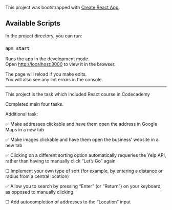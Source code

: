 This project was bootstrapped with [Create React App](https://github.com/facebook/create-react-app).

## Available Scripts

In the project directory, you can run:

### `npm start`

Runs the app in the development mode.<br>
Open [http://localhost:3000](http://localhost:3000) to view it in the browser.

The page will reload if you make edits.<br>
You will also see any lint errors in the console.


---

This project is the task which included React course in Codecademy

Completed main four tasks.


Additional task:

✅ Make addresses clickable and have them open the address in Google Maps in a new tab

✅ Make images clickable and have them open the business’ website in a new tab

✅ Clicking on a different sorting option automatically requeries the Yelp API, rather than having to manually click “Let’s Go” again

☐ Implement your own type of sort (for example, by entering a distance or radius from a central location)

✅  Allow you to search by pressing “Enter” (or “Return”) on your keyboard, as opposed to manually clicking

☐ Add autocompletion of addresses to the “Location” input